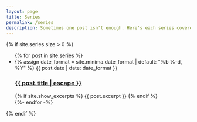 ```yaml
---
layout: page
title: Series
permalink: /series
description: Sometimes one post isn't enough. Here's each series covered so far.
---
```

{% if site.series.size > 0 %}
  <ul class="c-post-list">
    {% for post in site.series %}
    <li>
      {% assign date_format = site.minima.date_format | default: "%b %-d, %Y" %}
      <span class="c-excerpt__meta">{{ post.date | date: date_format }}</span>
      <h3>
        <a class="post-link" href="{{ post.url | relative_url }}">
          {{ post.title | escape }}
        </a>
      </h3>
      {% if site.show_excerpts %}
        {{ post.excerpt }}
      {% endif %}
    </li>
    {%- endfor -%}
  </ul>
{% endif %}

